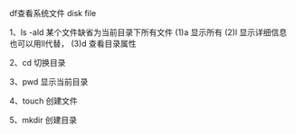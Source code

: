 df查看系统文件 disk file

1、ls -ald 某个文件缺省为当前目录下所有文件
(1)a 显示所有
(2)l 显示详细信息 也可以用ll代替，
(3)d 查看目录属性

2、cd 切换目录

3、pwd 显示当前目录

4、touch 创建文件

5、mkdir 创建目录
